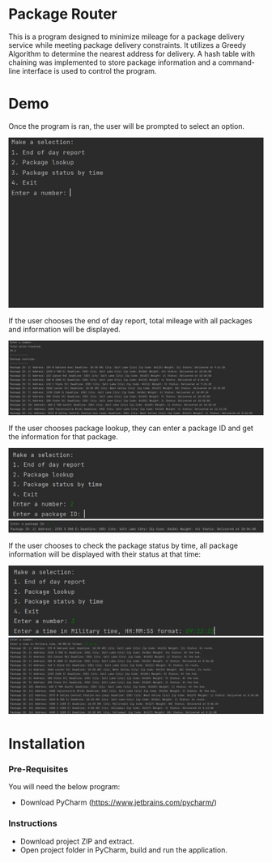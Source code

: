 # Package Router

This is a program designed to minimize mileage for a package delivery service while meeting package delivery constraints. It utilizes a Greedy Algorithm to determine the nearest address for delivery. A hash table with chaining was implemented to store package information and a command-line interface is used to control the program.

# Demo

Once the program is ran, the user will be prompted to select an option.

![Main screen](https://github.com/j-madsen/Package-Router/blob/main/Demo%20Images/mainScreen.jpg?raw=true)

If the user chooses the end of day report, total mileage with all packages and information will be displayed.

![End of Day](https://github.com/j-madsen/Package-Router/blob/main/Demo%20Images/endofday.jpg?raw=true)

If the user chooses package lookup, they can enter a package ID and get the information for that package.

![Lookup](https://github.com/j-madsen/Package-Router/blob/main/Demo%20Images/packagelookup.jpg?raw=true)
![Lookup](https://github.com/j-madsen/Package-Router/blob/main/Demo%20Images/packagelookup2.jpg?raw=true)

If the user chooses to check the package status by time, all package information will be displayed with their status at that time:

![Status](https://github.com/j-madsen/Package-Router/blob/main/Demo%20Images/timeStatus.jpg?raw=true)
![Status](https://github.com/j-madsen/Package-Router/blob/main/Demo%20Images/timeStatus2.jpg?raw=true)

# Installation

### Pre-Requisites
You will need the below program:
- Download PyCharm (https://www.jetbrains.com/pycharm/)

### Instructions
- Download project ZIP and extract.
- Open project folder in PyCharm, build and run the application.

